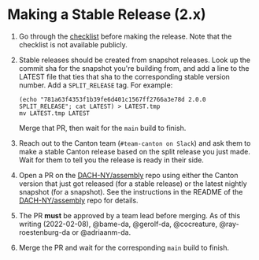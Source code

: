 # Making a Stable Release (2.x)

1. Go through the [checklist] before making the release. Note that
   the checklist is not available publicly.

1. Stable releases should be created from snapshot
   releases. Look up the commit sha for the snapshot you're building from, and
   add a line to the LATEST file that ties that sha to the corresponding stable
   version number. Add a `SPLIT_RELEASE` tag. For example:
   ```
   (echo "781a63f4353f1b39fe6d401c1567ff2766a3e78d 2.0.0 SPLIT_RELEASE"; cat LATEST) > LATEST.tmp
   mv LATEST.tmp LATEST
   ```
   Merge that PR, then wait for the `main` build to finish.

1. Reach out to the Canton team (`#team-canton on Slack`)
   and ask them to make a stable Canton release based on the split release you
   just made. Wait for them to tell you the release is ready in their side.

1. Open a PR on the [DACH-NY/assembly] repo using either the Canton
   version that just got released (for a stable release) or the latest nightly
   snapshot (for a snapshot). See the instructions in the README of the
   [DACH-NY/assembly] repo for details.

1. The PR **must** be approved by a team lead before merging. As
   of this writing (2022-02-08), @bame-da, @gerolf-da, @cocreature,
   @ray-roestenburg-da or @adriaanm-da.

1. Merge the PR and wait for the corresponding `main` build to finish.

[checklist]: https://docs.google.com/document/d/1RY2Qe9GwAUiiSJmq1lTzy6wu1N2ZSEILQ68M9n8CHgg
[DACH-NY/assembly]: https://github.com/DACH-NY/assembly

